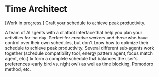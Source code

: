 # Time Architect

[Work in progress.] Craft your schedule to achieve peak productivity.

A team of AI agents with a chatbot interface that help you plan your activities for the day. Perfect for creative workers and those who have control over their own schedules, but don't know how to optimize their schedule to achieve peak productivity. Several different sub-agents work together (schedule compatibility tool, energy pattern agent, focus match agent, etc.) to form a complete schedule that balances the user's preferences (early bird vs. night owl) as well as time blocking, Pomodoro method, etc.
